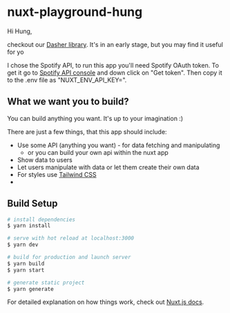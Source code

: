 # nuxt-playground-hung

Hi Hung,

checkout our [Dasher library](https://library.dasher.cz). It's in an early stage, but you may find it useful for yo

I chose the Spotify API, to run this app you'll need Spotify OAuth token. To get it go to [Spotify API console](https://developer.spotify.com/console/get-search-item/?q=Dasher&type=artist&market=&limit=&offset=&include_external=) and down click on "Get token". Then copy it to the .env file as "NUXT_ENV_API_KEY=".
## What we want you to build?

You can build anything you want. It's up to your imagination :)

There are just a few things, that this app should include:

- Use some API (anything you want) - for data fetching and manipulating
  - or you can build your own api within the nuxt app
- Show data to users
- Let users manipulate with data or let them create their own data
- For styles use [Tailwind CSS](https://tailwindcss.com/)
- 

## Build Setup

```bash
# install dependencies
$ yarn install

# serve with hot reload at localhost:3000
$ yarn dev

# build for production and launch server
$ yarn build
$ yarn start

# generate static project
$ yarn generate
```

For detailed explanation on how things work, check out [Nuxt.js docs](https://nuxtjs.org).
